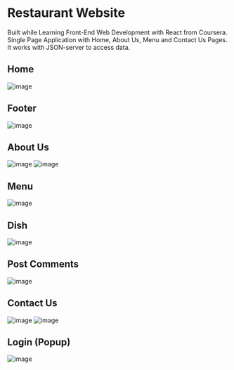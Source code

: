# Restaurant Website

Built while Learning Front-End Web Development with React from Coursera.
Single Page Application with Home, About Us, Menu and Contact Us Pages.
It works with JSON-server to access data.

## Home
![image](https://user-images.githubusercontent.com/58421879/151846239-268fb12a-028e-4bb4-a9f7-679191f35a5f.png)


## Footer
![image](https://user-images.githubusercontent.com/58421879/151846305-00482e4e-aea4-4252-8e7a-e969b1f040fd.png)


## About Us
![image](https://user-images.githubusercontent.com/58421879/151846388-ae9125af-76bc-4e84-a323-72a4235ce4e6.png)
![image](https://user-images.githubusercontent.com/58421879/151846523-c3504e17-798a-4d65-a2ec-5ea0fd4a9d27.png)



## Menu
![image](https://user-images.githubusercontent.com/58421879/151846592-c0ffa2a6-9f67-43e1-8c50-a1e80fefacec.png)
## Dish
![image](https://user-images.githubusercontent.com/58421879/151846711-96348d44-da3f-4c8a-b98d-6a5a79ed7ebd.png)

## Post Comments
![image](https://user-images.githubusercontent.com/58421879/151846847-121a3def-be9a-482f-ba45-21b961371f4d.png)



## Contact Us
![image](https://user-images.githubusercontent.com/58421879/151846911-acf2f5da-0224-48b9-a777-b2cf17279c9f.png)
![image](https://user-images.githubusercontent.com/58421879/151846947-ca51ca10-b324-4182-89ed-84017bab1634.png)


## Login (Popup)
![image](https://user-images.githubusercontent.com/58421879/151847031-24c1b9c0-9a64-4b14-9260-39dfc619b5b6.png)
